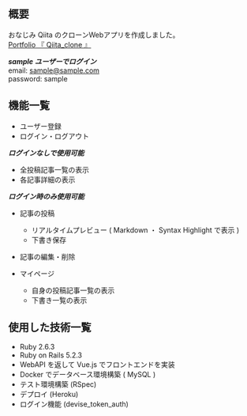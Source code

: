 ## 概要
おなじみ Qiita のクローンWebアプリを作成しました。<br>
[Portfolio 『 Qiita_clone 』](https://secret-dusk-44125.herokuapp.com/)

***sample ユーザーでログイン***<br>
email: sample@sample.com<br>
password: sample

## 機能一覧

- ユーザー登録
- ログイン・ログアウト

***ログインなしで使用可能***

- 全投稿記事一覧の表示
- 各記事詳細の表示

***ログイン時のみ使用可能***

- 記事の投稿
  - リアルタイムプレビュー ( Markdown ・ Syntax Highlight で表示 )
  - 下書き保存

- 記事の編集・削除

- マイページ
  - 自身の投稿記事一覧の表示
  - 下書き一覧の表示

## 使用した技術一覧
- Ruby 2.6.3
- Ruby on Rails 5.2.3
- WebAPI を返して Vue.js でフロントエンドを実装
- Docker でデータベース環境構築 ( MySQL )
- テスト環境構築 (RSpec)
- デプロイ (Heroku)
- ログイン機能 (devise_token_auth)
